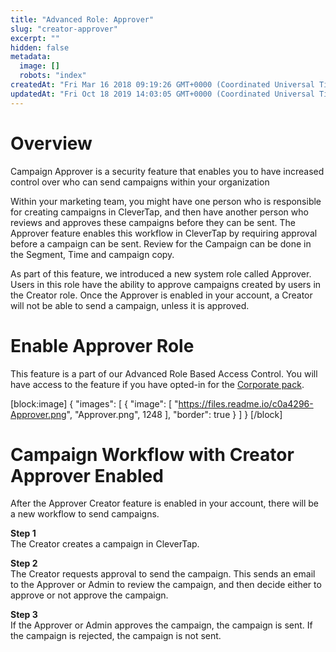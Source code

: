 ```yaml
---
title: "Advanced Role: Approver"
slug: "creator-approver"
excerpt: ""
hidden: false
metadata: 
  image: []
  robots: "index"
createdAt: "Fri Mar 16 2018 09:19:26 GMT+0000 (Coordinated Universal Time)"
updatedAt: "Fri Oct 18 2019 14:03:05 GMT+0000 (Coordinated Universal Time)"
---
```

# Overview

Campaign Approver is a security feature that enables you to have increased control over who can send campaigns within your organization

Within your marketing team, you might have one person who is responsible for creating campaigns in CleverTap, and then have another person who reviews and approves these campaigns before they can be sent. The Approver feature enables this workflow in CleverTap by requiring approval before a campaign can be sent. Review for the Campaign can be done in the Segment, Time and campaign copy.

As part of this feature, we introduced a new system role called Approver. Users in this role have the ability to approve campaigns created by users in the Creator role. Once the Approver is enabled in your account, a Creator will not be able to send a campaign, unless it is approved.

# Enable Approver Role

This feature is a part of our Advanced Role Based Access Control. You will have access to the feature if you have opted-in for the [Corporate pack](https://clevertap.com/pricing).

[block:image]
{
  "images": [
    {
      "image": [
        "https://files.readme.io/c0a4296-Approver.png",
        "Approver.png",
        1248
      ],
      "border": true
    }
  ]
}
[/block]


# Campaign Workflow with Creator Approver Enabled

After the Approver Creator feature is enabled in your account, there will be a new workflow to send campaigns.

**Step 1**  
The Creator creates a campaign in CleverTap.

**Step 2**  
The Creator requests approval to send the campaign. This sends an email to the Approver or Admin to review the campaign, and then decide either to approve or not approve the campaign. 

**Step 3**  
If the Approver or Admin approves the campaign, the campaign is sent. If the campaign is rejected, the campaign is not sent.
